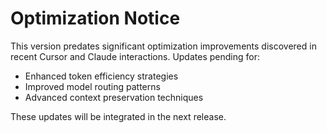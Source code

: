 # Optimization Notice
This version predates significant optimization improvements discovered in recent Cursor and Claude interactions. Updates pending for:
- Enhanced token efficiency strategies
- Improved model routing patterns
- Advanced context preservation techniques

These updates will be integrated in the next release.
